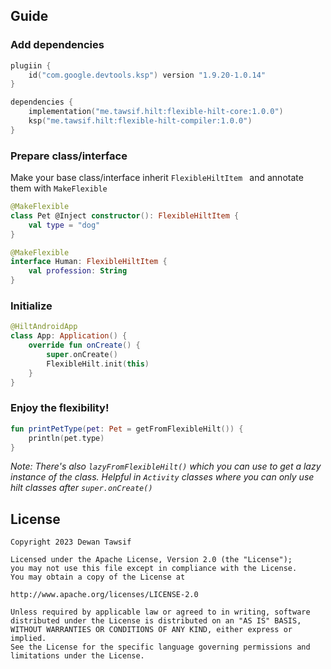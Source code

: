 ## Guide

### Add dependencies
```kotlin
plugiin {
    id("com.google.devtools.ksp") version "1.9.20-1.0.14"
}

dependencies {
    implementation("me.tawsif.hilt:flexible-hilt-core:1.0.0")
    ksp("me.tawsif.hilt:flexible-hilt-compiler:1.0.0")
}
```

### Prepare class/interface
Make your base class/interface inherit `FlexibleHiltItem ` and annotate them with `MakeFlexible`
```kotlin
@MakeFlexible
class Pet @Inject constructor(): FlexibleHiltItem {
    val type = "dog"
}

@MakeFlexible
interface Human: FlexibleHiltItem {
    val profession: String
}
```

### Initialize
```kotlin
@HiltAndroidApp
class App: Application() {
    override fun onCreate() {
        super.onCreate()
        FlexibleHilt.init(this)
    }
}
```

### Enjoy the flexibility!
```kotlin
fun printPetType(pet: Pet = getFromFlexibleHilt()) {
    println(pet.type)
}
```

_Note: There's also `lazyFromFlexibleHilt()` which you can use to get a lazy instance of the class._
_Helpful in `Activity` classes where you can only use hilt classes after `super.onCreate()`_

## License

    Copyright 2023 Dewan Tawsif

    Licensed under the Apache License, Version 2.0 (the "License");
    you may not use this file except in compliance with the License.
    You may obtain a copy of the License at

    http://www.apache.org/licenses/LICENSE-2.0

    Unless required by applicable law or agreed to in writing, software
    distributed under the License is distributed on an "AS IS" BASIS,
    WITHOUT WARRANTIES OR CONDITIONS OF ANY KIND, either express or implied.
    See the License for the specific language governing permissions and
    limitations under the License.
